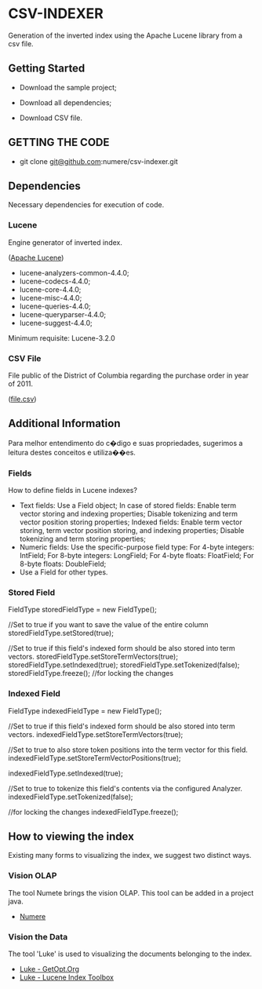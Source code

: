#	CSV-INDEXER

Generation of the inverted index using the Apache Lucene library from a csv file.

##  Getting Started

*   Download the sample project;

*   Download all dependencies;

*   Download CSV file.

##  GETTING THE CODE

*   git clone git@github.com:numere/csv-indexer.git

##  Dependencies

Necessary dependencies for execution of code.

### Lucene

Engine generator of inverted index.

([Apache Lucene](http://lucene.apache.org/core/))

*   lucene-analyzers-common-4.4.0;
*   lucene-codecs-4.4.0;
*   lucene-core-4.4.0;
*   lucene-misc-4.4.0;
*   lucene-queries-4.4.0;
*   lucene-queryparser-4.4.0;
*   lucene-suggest-4.4.0;

Minimum requisite: Lucene-3.2.0

### CSV File 

File public of the District of Columbia regarding the purchase order in year of 2011.

([file.csv](http://data.octo.dc.gov/feeds/pass/archive/pass_2011_CSV.zip))

##	Additional Information

Para melhor entendimento do c�digo e suas propriedades, sugerimos a leitura destes conceitos e utiliza��es.

### Fields

How to define fields in Lucene indexes?

*   Text fields:
    Use a Field object;
    In case of stored fields:
        Enable term vector storing and indexing properties;
        Disable tokenizing and term vector position storing properties;
    Indexed fields:
        Enable term vector storing, term vector position storing, and indexing properties;
        Disable tokenizing and term storing properties;
*   Numeric fields:
        Use the specific-purpose field type:
            For 4-byte integers: IntField;
            For 8-byte integers: LongField;
            For 4-byte floats: FloatField;
            For 8-byte floats: DoubleField;
*   Use a Field for other types.

### Stored Field

FieldType storedFieldType = new FieldType();

//Set to true if you want to save the value of the entire column
storedFieldType.setStored(true);

//Set to true if this field's indexed form should be also stored into term vectors.
storedFieldType.setStoreTermVectors(true);
storedFieldType.setIndexed(true);
storedFieldType.setTokenized(false);
storedFieldType.freeze(); //for locking the changes

### Indexed Field

FieldType indexedFieldType = new FieldType();

//Set to true if this field's indexed form should be also stored into term vectors.
indexedFieldType.setStoreTermVectors(true);

//Set to true to also store token positions into the term vector for this field.
indexedFieldType.setStoreTermVectorPositions(true);

indexedFieldType.setIndexed(true); 

//Set to true to tokenize this field's contents via the configured Analyzer.
indexedFieldType.setTokenized(false);

//for locking the changes
indexedFieldType.freeze();

## How to viewing the index

Existing many forms to visualizing the index, we suggest two distinct ways.

### Vision OLAP

The tool Numete brings the vision OLAP. This tool can be added in a project java.

*   [Numere](numere.stela.org.br)

### Vision the Data

The tool 'Luke' is used to visualizing the documents belonging to the index.

*   [Luke - GetOpt.Org](http://www.getopt.org/luke/)
*   [Luke - Lucene Index Toolbox](https://code.google.com/p/luke/)
